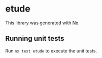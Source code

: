 # etude

This library was generated with [Nx](https://nx.dev).

## Running unit tests

Run `nx test etude` to execute the unit tests.
